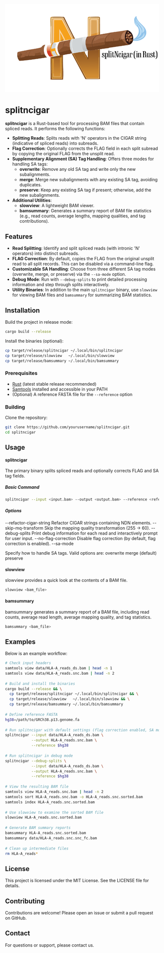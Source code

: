 ![splitncigar Logo](logo.png)

# splitncigar


**splitncigar** is a Rust-based tool for processing BAM files that contain spliced reads. It performs the following functions:

- **Splitting Reads**: Splits reads with 'N' operators in the CIGAR string (indicative of spliced reads) into subreads.
- **Flag Correction**: Optionally corrects the FLAG field in each split subread by copying the original FLAG from the unsplit read.
- **Supplementary Alignment (SA) Tag Handling**: Offers three modes for handling SA tags:
  - **overwrite**: Remove any old SA tag and write only the new subalignments.
  - **merge**: Merge new subalignments with any existing SA tag, avoiding duplicates.
  - **preserve**: Keep any existing SA tag if present; otherwise, add the new subalignments.
- **Additional Utilities**:
  - **slowview**: A lightweight BAM viewer.
  - **bamsummary**: Generates a summary report of BAM file statistics (e.g., read counts, average lengths, mapping qualities, and tag contributions).

## Features

- **Read Splitting**: Identify and split spliced reads (with intronic 'N' operators) into distinct subreads.
- **FLAG Correction**: By default, copies the FLAG from the original unsplit read to all split records. This can be disabled via a command-line flag.
- **Customizable SA Handling**: Choose from three different SA tag modes (overwrite, merge, or preserve) via the `--sa-mode` option.
- **Debug Mode**: Run with `--debug-splits` to print detailed processing information and step through splits interactively.
- **Utility Binaries**: In addition to the main `splitncigar` binary, use `slowview` for viewing BAM files and `bamsummary` for summarizing BAM statistics.

## Installation

Build the project in release mode:
```sh
cargo build --release
```

Install the binaries (optional):
```sh
cp target/release/splitncigar ~/.local/bin/splitncigar
cp target/release/slowview   ~/.local/bin/slowview
cp target/release/bamsummary ~/.local/bin/bamsummary
```

### Prerequisites

- [Rust](https://www.rust-lang.org/) (latest stable release recommended)
- [Samtools](http://www.htslib.org/) installed and accessible in your PATH
- (Optional) A reference FASTA file for the `--reference` option

### Building

Clone the repository:

```sh
git clone https://github.com/yourusername/splitncigar.git
cd splitncigar
```

## Usage

#### splitncigar
The primary binary splits spliced reads and optionally corrects FLAG and SA tag fields.

##### Basic Command
```sh
splitncigar --input <input.bam> --output <output.bam> --reference <reference.fa>
```

##### Options
--refactor-cigar-string
Refactor CIGAR strings containing NDN elements.
--skip-mq-transform
Skip the mapping quality transformation (255 → 60).
--debug-splits
Print debug information for each read and interactively prompt for user input.
--no-flag-correction
Disable flag correction (by default, flag correction is enabled).
--sa-mode <mode>

Specify how to handle SA tags. Valid options are:
overwrite
merge (default)
preserve


#### slowview

slowview provides a quick look at the contents of a BAM file.
```sh
slowview <bam_file>
```

#### bamsummary
bamsummary generates a summary report of a BAM file, including read counts, average read length, average mapping quality, and tag statistics.

```sh
bamsummary <bam_file>
```


## Examples

Below is an example workflow:
```sh
# Check input headers
samtools view data/HLA-A_reads_ds.bam | head -n 1
samtools view data/HLA-A_reads.snc.bam | head -n 2

# Build and install the binaries
cargo build --release && \
  cp target/release/splitncigar ~/.local/bin/splitncigar && \
  cp target/release/slowview   ~/.local/bin/slowview && \
  cp target/release/bamsummary ~/.local/bin/bamsummary

# Define reference FASTA
hg38=/path/to/GRCh38.p13.genome.fa

# Run splitncigar with default settings (flag correction enabled, SA mode merge)
splitncigar --input data/HLA-A_reads_ds.bam \
            --output HLA-A_reads.snc.bam \
            --reference $hg38

# Run splitncigar in debug mode
splitncigar --debug-splits \
            --input data/HLA-A_reads_ds.bam \
            --output HLA-A_reads.snc.bam \
            --reference $hg38

# View the resulting BAM file
samtools view HLA-A_reads.snc.bam | head -n 2
samtools sort HLA-A_reads.snc.bam -o HLA-A_reads.snc.sorted.bam
samtools index HLA-A_reads.snc.sorted.bam

# Use slowview to examine the sorted BAM file
slowview HLA-A_reads.snc.sorted.bam

# Generate BAM summary reports
bamsummary HLA-A_reads.snc.sorted.bam
bamsummary data/HLA-A_reads.snc.snc_fc.bam

# Clean up intermediate files
rm HLA-A_reads*
```

## License

This project is licensed under the MIT License. See the LICENSE file for details.

## Contributing

Contributions are welcome! Please open an issue or submit a pull request on GitHub.

## Contact

For questions or support, please contact us.
